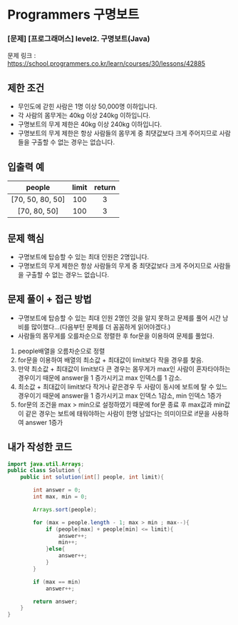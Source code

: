 # **Programmers 구명보트**

### [문제] [프로그래머스] level2. 구명보트(Java)
문제 링크 : https://school.programmers.co.kr/learn/courses/30/lessons/42885

## **제한 조건**
* 무인도에 갇힌 사람은 1명 이상 50,000명 이하입니다.
* 각 사람의 몸무게는 40kg 이상 240kg 이하입니다.
* 구명보트의 무게 제한은 40kg 이상 240kg 이하입니다.
* 구명보트의 무게 제한은 항상 사람들의 몸무게 중 최댓값보다 크게 주어지므로 사람들을 구출할 수 없는 경우는 없습니다.

## **입출력 예**

|     people     | limit |return|
|:--------------:|:-----:|:---:|
|[70, 50, 80, 50]|  100   |   3   |
|  [70, 80, 50]  |  100   |   3   |

## 문제 핵심
* 구명보트에 탑승할 수 있는 최대 인원은 2명입니다.
* 구명보트의 무게 제한은 항상 사람들의 무게 중 최댓값보다 크게 주어지므로 사람들을 구출할 수 없는 경우느 없습니다.


## **문제 풀이 + 접근 방법**
* 구명보트에 탑승할 수 있는 최대 인원 2명인 것을 알지 못하고 문제를 풀어 시간 낭비를 많이했다...(다음부턴 문제를 더 꼼꼼하게 읽어야겠다.)
* 사람들의 몸무게를 오를차순으로 정렬한 후 for문을 이용하여 문제를 풀었다.

1. people배열을 오름차순으로 정렬
2. for문을 이용하여 배열의 최소값 + 최대값이 limit보다 작을 경우를 찾음.
3. 만약 최소값 + 최대값이 limit보다 큰 경우는 몸무게가 max인 사람이 혼자타야하는 경우이기 때문에 answer을 1 증가시키고 max 인덱스를 1 감소.
4. 최소값 + 최대값이 limit보다 작거나 같은경우 두 사람이 동시에 보트에 탈 수 있느 경우이기 때문에 answer을 1 증가시키고 max 인덱스 1감소, min 인덱스 1증가
5. for문의 조건을 max > min으로 설정하였기 때문에 for문 종료 후 max값과 min값이 같은 경우는 보트에 태워야하는 사람이 한명 남았다는 의미이므로 if문을 사용하여 answer 1증가

## **내가 작성한 코드**
```java
import java.util.Arrays;
public class Solution {
    public int solution(int[] people, int limit){

        int answer = 0;
        int max, min = 0;

        Arrays.sort(people);

        for (max = people.length - 1; max > min ; max--){
            if (people[max] + people[min] <= limit){
                answer++;
                min++;
            }else{
                answer++;
            }
        }

        if (max == min)
            answer++;

        return answer;
    }
}
```